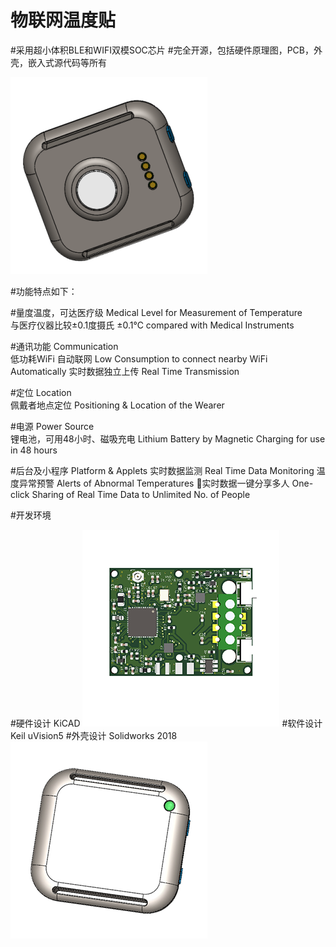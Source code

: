 # 物联网温度贴
#采用超小体积BLE和WIFI双模SOC芯片
#完全开源，包括硬件原理图，PCB，外壳，嵌入式源代码等所有

![image](Images/温度贴反面.png)


#功能特点如下：

#量度温度，可达医疗级
Medical Level for Measurement of Temperature	
与医疗仪器比较±0.1度摄氏
±0.1℃ compared with Medical Instruments

#通讯功能
Communication	
低功耗WiFi 自动联网
Low Consumption to connect nearby WiFi Automatically
实时数据独立上传
Real Time Transmission

#定位
Location	
佩戴者地点定位
Positioning & Location of the Wearer

#电源
Power Source	
锂电池，可用48小时、磁吸充电
Lithium Battery by Magnetic Charging for use in 48 hours

#后台及小程序
Platform & Applets
实时数据监测
Real Time Data Monitoring
温度异常预警
Alerts of Abnormal Temperatures
实时数据一键分享多人
One-click Sharing of Real Time Data to Unlimited No. of People



#开发环境

#硬件设计
KiCAD
![image](Images/温度贴PCB.png)
#软件设计
Keil uVision5
#外壳设计
Solidworks 2018
![image](Images/温度贴正面.png)
